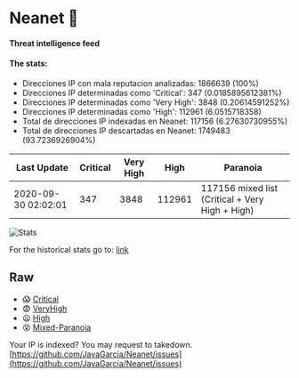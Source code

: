 # Neanet :hocho:
#### Threat intelligence feed
#### The stats:

- Direcciones IP con mala reputacion analizadas: 1866639 (100%)
- Direcciones IP determinadas como 'Critical':  347 (0.0185895612381%)
- Direcciones IP determinadas como 'Very High':  3848 (0.20614591252%)
- Direcciones IP determinadas como 'High':  112961 (6.0515718358)
- Total de direcciones IP indexadas en Neanet:  117156 (6.27630730955%)
- Total de direcciones IP descartadas en Neanet:  1749483 (93.7236926904%)

| Last Update | Critical | Very High | High | Paranoia |
| --- | --- | --- | --- | --- |
| 2020-09-30 02:02:01 | 347 | 3848 | 112961 | 117156 mixed list (Critical + Very High + High)|

![Stats](https://docs.google.com/spreadsheets/d/e/2PACX-1vSnaNMIXVabIpDJjufMlzH7poXnshF3mgd8Is1g9ytUEzVsP5my4Trn8f-xkoLLQ38xpL3HtmUexLo6/pubchart?oid=501124687&format=image)

For the historical stats go to: [link](/stats.csv)
## Raw
- :scream: [Critical](https://raw.githubusercontent.com/JavaGarcia/Neanet/master/blacklists/neanet_critical.txt)
- :fearful: [VeryHigh](https://raw.githubusercontent.com/JavaGarcia/Neanet/master/blacklists/neanet_veryHigh.txtt)
- :frowning: [High](https://raw.githubusercontent.com/JavaGarcia/Neanet/master/blacklists/neanet_high.txt)
- :dizzy_face: [Mixed-Paranoia](https://raw.githubusercontent.com/JavaGarcia/Neanet/master/blacklists/neanet_all.txt)


Your IP is indexed? You may request to takedown. [https://github.com/JavaGarcia/Neanet/issues](https://github.com/JavaGarcia/Neanet/issues)























































































































































































































































































































































































































































































































































































































































































































































































































































































































































































































































































































































